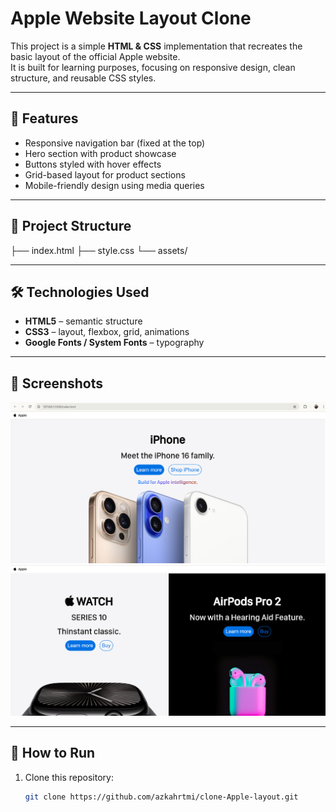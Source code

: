 # Apple Website Layout Clone

This project is a simple **HTML & CSS** implementation that recreates the basic layout of the official Apple website.  
It is built for learning purposes, focusing on responsive design, clean structure, and reusable CSS styles.

---

## 🚀 Features

- Responsive navigation bar (fixed at the top)
- Hero section with product showcase
- Buttons styled with hover effects
- Grid-based layout for product sections
- Mobile-friendly design using media queries

---

## 📂 Project Structure

├── index.html
├── style.css
└── assets/

---

## 🛠️ Technologies Used

- **HTML5** – semantic structure
- **CSS3** – layout, flexbox, grid, animations
- **Google Fonts / System Fonts** – typography

---

## 📸 Screenshots

![alt text](/assets/image-1.png)
![alt text](/assets/image-2.png)

---

## 📖 How to Run

1. Clone this repository:
   ```bash
   git clone https://github.com/azkahrtmi/clone-Apple-layout.git
   ```

